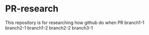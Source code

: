 # PR-research
This repository is for researching how github do when PR
branch1-1
branch2-1
branch1-2
branch2-2
branch3-1
